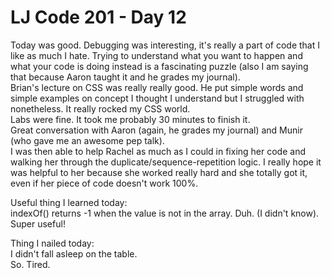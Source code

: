 # LJ Code 201 - Day 12  

Today was good. Debugging was interesting, it's really a part of code that I like as much I hate. Trying to understand what you want to happen and what your code is doing instead is a fascinating puzzle (also I am saying that because Aaron taught it and he grades my journal).  
Brian's lecture on CSS was really really good. He put simple words and simple examples on concept I thought I understand but I struggled with nonetheless. It really rocked my CSS world.  
Labs were fine. It took me probably 30 minutes to finish it.  
Great conversation with Aaron (again, he grades my journal) and Munir (who gave me an awesome pep talk).  
I was then able to help Rachel as much as I could in fixing her code and walking her through the duplicate/sequence-repetition logic. I really hope it was helpful to her because she worked really hard and she totally got it, even if her piece of code doesn't work 100%.  

Useful thing I learned today:  
indexOf() returns -1 when the value is not in the array. Duh. (I didn't know). Super useful!  

Thing I nailed today:  
I didn't fall asleep on the table.  
So. Tired.  
